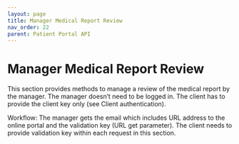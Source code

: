```yaml
---
layout: page
title: Manager Medical Report Review
nav_order: 22
parent: Patient Portal API
---
```


# Manager Medical Report Review

This section provides methods to manage a review of the medical report by the manager. The manager doesn’t need to be logged in. The client has to provide the client key only (see Client authentication).

Workflow: The manager gets the email which includes URL address to the online portal and the validation key (URL get parameter). The client needs to provide validation key within each request in this section.
